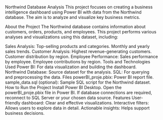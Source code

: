 Northwind Database Analysis
This project focuses on creating a business intelligence dashboard using Power BI with data from the Northwind database. The aim is to analyze and visualize key business metrics.

About the Project
The Northwind database contains information about customers, orders, products, and employees. This project performs various analyses and visualizations using this dataset, including:

Sales Analysis:
Top-selling products and categories.
Monthly and yearly sales trends.
Customer Analysis:
Highest revenue-generating customers.
Customer distribution by region.
Employee Performance:
Sales performance by employee.
Employee contributions by region.
Tools and Technologies Used
Power BI: For data visualization and building the dashboard.
Northwind Database: Source dataset for the analysis.
SQL: For querying and preprocessing the data.
Files
powerBI_proje.pbix: Power BI report file.
sample_data.sql (optional): Sample SQL script for the Northwind dataset.
How to Run the Project
Install Power BI Desktop.
Open the powerBI_proje.pbix file in Power BI.
If database connections are required, reconnect to SQL Server or your chosen data source.
Features
User-friendly dashboard: Clear and effective visualizations.
Interactive filters: Allows users to explore data in detail.
Actionable insights: Helps support business decisions.
